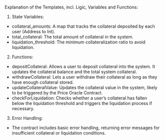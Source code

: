 Explanation of the Templates, incl. Ligic, Variables and Functions:

1.	State Variables:
- collateral_amounts: A map that tracks the collateral deposited by each user (Address to Int).
- total_collateral: The total amount of collateral in the system.
- liquidation_threshold: The minimum collateralization ratio to avoid liquidation.

2.	Functions:
- depositCollateral: Allows a user to deposit collateral into the system. It updates the collateral balance and the total system collateral.
- withdrawCollateral: Lets a user withdraw their collateral as long as they have enough collateral stored.
- updateCollateralValue: Updates the collateral value in the system, likely to be triggered by the Price Oracle Contract.
- checkForLiquidation: Checks whether a user’s collateral has fallen below the liquidation threshold and triggers the liquidation process if necessary.

3.	Error Handling:
- The contract includes basic error handling, returning error messages for insufficient collateral or liquidation conditions.
